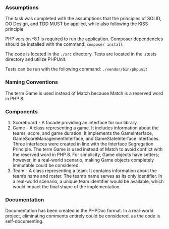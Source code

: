 ### Assumptions
The task was completed with the assumptions that the principles of SOLID, OO Design, and TDD MUST be applied, while also following the KISS principle.

PHP version ^8.1 is required to run the application. Composer dependencies should be installed with the command: `composer install`

The code is located in the `./src` directory. Tests are located in the ./tests directory and utilize PHPUnit.

Tests can be run with the following command: `./vendor/bin/phpunit`

### Naming Conventions
The term Game is used instead of Match because Match is a reserved word in PHP 8.

### Components
1. Scoreboard - A facade providing an interface for our library.
2. Game - A class representing a game. It includes information about the teams, score, and game duration. It implements the GameInterface, GameScoreManagementInterface, and GameStateInterface interfaces. Three interfaces were created in line with the Interface Segregation Principle. The term Game is used instead of Match to avoid conflict with the reserved word in PHP 8. For simplicity, Game objects have setters; however, in a real-world scenario, making Game objects completely immutable could be considered.
3. Team - A class representing a team. It contains information about the team’s name and roster. The team’s name serves as its only identifier. In a real-world scenario, a unique team identifier would be available, which would impact the final shape of the implementation.

### Documentation
Documentation has been created in the PHPDoc format. In a real-world project, eliminating comments entirely could be considered, as the code is self-documenting.